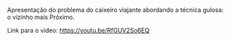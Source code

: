 Apresentação do problema do caixeiro viajante abordando a técnica gulosa: o vizinho mais Próximo. 
 
Link para o video: https://youtu.be/RfGUV2So6EQ

